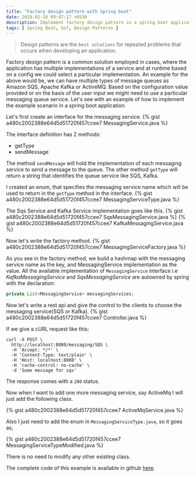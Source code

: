 ```yaml
---
title: "Factory design pattern with Spring boot"
date: 2020-02-16 09:47:17 +0530
description: Implement factory design pattern in a spring boot application
tags: [ Spring Boot, Gof, Design Patterns ]
---
```

> Design patterns are the `best solutions` for repeated problems that occurs when developing an application.

Factory design pattern is a common solution employed in cases, where the application has multiple implementations of a service and at runtime based on a config we could select a particular implementation. An example for the above would be, we can have multiple types of message queues as Amazon SQS, Apache Kafka or ActiveMQ. Based on the configuration value provided or on the basis of the user input we might need to use a particular messaging queue service. Let's see with an example of how to implement the example scenario in a spring boot application.

Let's first create an interface for the messaging service. 
{% gist a480c2002388e64d5d51720f457ccee7 MessagingService.java %}

The interface definition has 2 methods:
- getType
- sendMessage

The method `sendMessage` will hold the implementation of each messaging service to send a message to the queue. The other method `getType` will return a string that identifies the queue service like SQS, Kafka.

I created an enum, that specifies the messaging service name which will be used to return in the `getType` method in the interface.
{% gist a480c2002388e64d5d51720f457ccee7 MessagingServiceType.java %}

The Sqs Service and Kafka Service implementation goes like this.
{% gist a480c2002388e64d5d51720f457ccee7 SqsMessagingService.java %}
{% gist a480c2002388e64d5d51720f457ccee7 KafkaMessagingService.java %}

Now let's write the factory method.
{% gist a480c2002388e64d5d51720f457ccee7 MessagingServiceFactory.java %}

As you see in the factory method, we build a hashmap with the messaging service name as the key, and MessagingService implementation as the value. All the available implementation of `MessagingService` interface i.e *KafkaMessagingService* and *SqsMessagingService* are autowired by spring with the declaration:

```java
private List<MessagingService> messagingServices;
```

Now let's write a rest api and give the control to the clients to choose the messaging service(SQS or Kafka).
{% gist a480c2002388e64d5d51720f457ccee7 Controller.java %}

If we give a cURL request like this:
```
curl -X POST \
  http://localhost:8080/messaging/SQS \
  -H 'Accept: */*' \
  -H 'Content-Type: text/plain' \
  -H 'Host: localhost:8080' \
  -H 'cache-control: no-cache' \
  -d 'Some message for sqs'
```
The response comes with a `200` status.

Now when I want to add one more messaging service, say ActiveMq I will just add the following class.

{% gist a480c2002388e64d5d51720f457ccee7 ActiveMqService.java %}

Also I just need to add the enum in `MessagingServiceType.java`, so it goes as,

{% gist a480c2002388e64d5d51720f457ccee7 MessagingServiceTypeModified.java %}

There is no need to modify any other existing class.

The complete code of this example is available in github [here][github].

[github]: https://github.com/malathit/spring-boot-best-practises